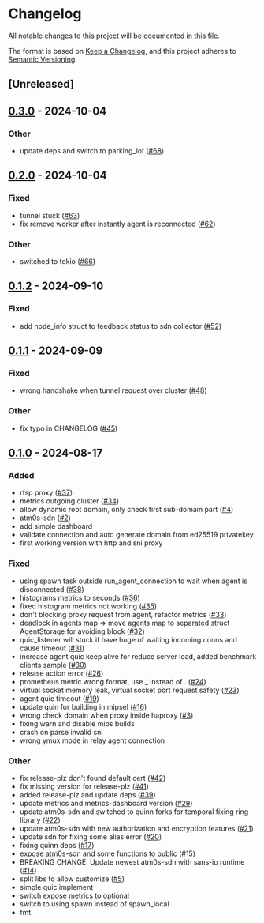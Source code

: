 # Changelog
All notable changes to this project will be documented in this file.

The format is based on [Keep a Changelog](https://keepachangelog.com/en/1.0.0/),
and this project adheres to [Semantic Versioning](https://semver.org/spec/v2.0.0.html).

## [Unreleased]

## [0.3.0](https://github.com/8xFF/atm0s-reverse-proxy/compare/atm0s-reverse-proxy-relayer-v0.2.0...atm0s-reverse-proxy-relayer-v0.3.0) - 2024-10-04

### Other

- update deps and switch to parking_lot ([#68](https://github.com/8xFF/atm0s-reverse-proxy/pull/68))

## [0.2.0](https://github.com/8xFF/atm0s-reverse-proxy/compare/atm0s-reverse-proxy-relayer-v0.1.2...atm0s-reverse-proxy-relayer-v0.2.0) - 2024-10-04

### Fixed

- tunnel stuck ([#63](https://github.com/8xFF/atm0s-reverse-proxy/pull/63))
- fix remove worker after instantly agent is reconnected ([#62](https://github.com/8xFF/atm0s-reverse-proxy/pull/62))

### Other

- switched to tokio ([#66](https://github.com/8xFF/atm0s-reverse-proxy/pull/66))

## [0.1.2](https://github.com/8xFF/atm0s-reverse-proxy/compare/atm0s-reverse-proxy-relayer-v0.1.1...atm0s-reverse-proxy-relayer-v0.1.2) - 2024-09-10

### Fixed

- add node_info struct to feedback status to sdn collector ([#52](https://github.com/8xFF/atm0s-reverse-proxy/pull/52))

## [0.1.1](https://github.com/8xFF/atm0s-reverse-proxy/compare/atm0s-reverse-proxy-relayer-v0.1.0...atm0s-reverse-proxy-relayer-v0.1.1) - 2024-09-09

### Fixed

- wrong handshake when tunnel request over cluster ([#48](https://github.com/8xFF/atm0s-reverse-proxy/pull/48))

### Other

- fix typo in CHANGELOG ([#45](https://github.com/8xFF/atm0s-reverse-proxy/pull/45))

## [0.1.0](https://github.com/8xFF/atm0s-reverse-proxy/releases/tag/atm0s-reverse-proxy-relayer-v0.1.0) - 2024-08-17

### Added
- rtsp proxy ([#37](https://github.com/8xFF/atm0s-reverse-proxy/pull/37))
- metrics outgoing cluster ([#34](https://github.com/8xFF/atm0s-reverse-proxy/pull/34))
- allow dynamic root domain, only check first sub-domain part ([#4](https://github.com/8xFF/atm0s-reverse-proxy/pull/4))
- atm0s-sdn ([#2](https://github.com/8xFF/atm0s-reverse-proxy/pull/2))
- add simple dashboard
- validate connection and auto generate domain from ed25519 privatekey
- first working version with http and sni proxy

### Fixed
- using spawn task outside run_agent_connection to wait when agent is disconnected ([#38](https://github.com/8xFF/atm0s-reverse-proxy/pull/38))
- histograms metrics to seconds ([#36](https://github.com/8xFF/atm0s-reverse-proxy/pull/36))
- fixed histogram metrics not working ([#35](https://github.com/8xFF/atm0s-reverse-proxy/pull/35))
- don't blocking proxy request from agent, refactor metrics ([#33](https://github.com/8xFF/atm0s-reverse-proxy/pull/33))
- deadlock in agents map => move agents map to separated struct AgentStorage for avoiding block ([#32](https://github.com/8xFF/atm0s-reverse-proxy/pull/32))
- quic_listener will stuck if have huge of waiting incoming conns and cause timeout ([#31](https://github.com/8xFF/atm0s-reverse-proxy/pull/31))
- increase agent quic keep alive for reduce server load, added benchmark clients sample ([#30](https://github.com/8xFF/atm0s-reverse-proxy/pull/30))
- release action error ([#26](https://github.com/8xFF/atm0s-reverse-proxy/pull/26))
- prometheus metric wrong format, use \_ instead of \. ([#24](https://github.com/8xFF/atm0s-reverse-proxy/pull/24))
- virtual socket memory leak, virtual socket port request safety ([#23](https://github.com/8xFF/atm0s-reverse-proxy/pull/23))
- agent quic timeout ([#19](https://github.com/8xFF/atm0s-reverse-proxy/pull/19))
- update quin for building in mipsel ([#16](https://github.com/8xFF/atm0s-reverse-proxy/pull/16))
- wrong check domain when proxy inside haproxy ([#3](https://github.com/8xFF/atm0s-reverse-proxy/pull/3))
- fixing warn and disable mips builds
- crash on parse invalid sni
- wrong ymux mode in relay agent connection

### Other
- fix release-plz don't found default cert ([#42](https://github.com/8xFF/atm0s-reverse-proxy/pull/42))
- fix missing version for release-plz ([#41](https://github.com/8xFF/atm0s-reverse-proxy/pull/41))
- added release-plz and update deps ([#39](https://github.com/8xFF/atm0s-reverse-proxy/pull/39))
- update metrics and metrics-dashboard version ([#29](https://github.com/8xFF/atm0s-reverse-proxy/pull/29))
- update atm0s-sdn and switched to quinn forks for temporal fixing ring library ([#22](https://github.com/8xFF/atm0s-reverse-proxy/pull/22))
- update atm0s-sdn with new authorization and encryption features ([#21](https://github.com/8xFF/atm0s-reverse-proxy/pull/21))
- update sdn for fixing some alias error ([#20](https://github.com/8xFF/atm0s-reverse-proxy/pull/20))
- fixing quinn deps ([#17](https://github.com/8xFF/atm0s-reverse-proxy/pull/17))
- expose atm0s-sdn and some functions to public ([#15](https://github.com/8xFF/atm0s-reverse-proxy/pull/15))
- BREAKING CHANGE: Update newest atm0s-sdn with sans-io runtime ([#14](https://github.com/8xFF/atm0s-reverse-proxy/pull/14))
- split libs to allow customize ([#5](https://github.com/8xFF/atm0s-reverse-proxy/pull/5))
- simple quic implement
- switch expose metrics to optional
- switch to using spawn instead of spawn_local
- fmt
